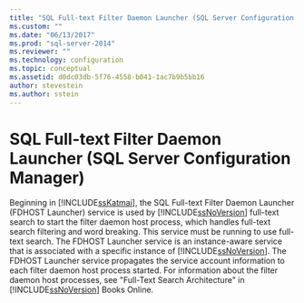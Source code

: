 ```yaml
---
title: "SQL Full-text Filter Daemon Launcher (SQL Server Configuration Manager) | Microsoft Docs"
ms.custom: ""
ms.date: "06/13/2017"
ms.prod: "sql-server-2014"
ms.reviewer: ""
ms.technology: configuration
ms.topic: conceptual
ms.assetid: d0dc03db-5f76-4558-b041-1ac7b9b5bb16
author: stevestein
ms.author: sstein
---
```

# SQL Full-text Filter Daemon Launcher (SQL Server Configuration Manager)
  Beginning in [!INCLUDE[ssKatmai](../../includes/sskatmai-md.md)], the SQL Full-text Filter Daemon Launcher (FDHOST Launcher) service is used by [!INCLUDE[ssNoVersion](../../includes/ssnoversion-md.md)] full-text search to start the filter daemon host process, which handles full-text search filtering and word breaking. This service must be running to use full-text search. The FDHOST Launcher service is an instance-aware service that is associated with a specific instance of [!INCLUDE[ssNoVersion](../../includes/ssnoversion-md.md)]. The FDHOST Launcher service propagates the service account information to each filter daemon host process started. For information about the filter daemon host processes, see "Full-Text Search Architecture" in [!INCLUDE[ssNoVersion](../../includes/ssnoversion-md.md)] Books Online.  
  
  

